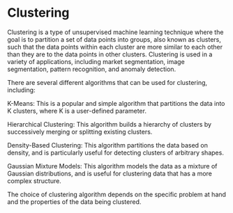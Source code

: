 # Clustering
Clustering is a type of unsupervised machine learning technique where the goal is to partition a set of data points into groups, also known as clusters, such that the data points within each cluster are more similar to each other than they are to the data points in other clusters. Clustering is used in a variety of applications, including market segmentation, image segmentation, pattern recognition, and anomaly detection.

There are several different algorithms that can be used for clustering, including:

K-Means: This is a popular and simple algorithm that partitions the data into K clusters, where K is a user-defined parameter.

Hierarchical Clustering: This algorithm builds a hierarchy of clusters by successively merging or splitting existing clusters.

Density-Based Clustering: This algorithm partitions the data based on density, and is particularly useful for detecting clusters of arbitrary shapes.

Gaussian Mixture Models: This algorithm models the data as a mixture of Gaussian distributions, and is useful for clustering data that has a more complex structure.

The choice of clustering algorithm depends on the specific problem at hand and the properties of the data being clustered.
